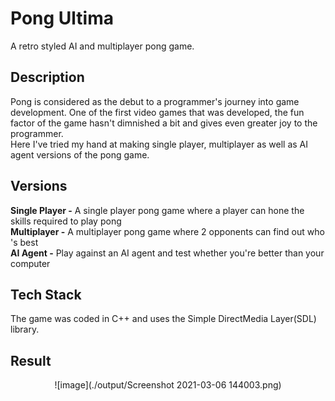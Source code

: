 # Pong Ultima
A retro styled AI and multiplayer pong game.
## Description
Pong is considered as the debut to a programmer's journey into game development.
 One of the first video games that was developed, the fun factor of the game hasn't dimnished
a bit and gives even greater joy to the programmer. <br />
Here I've tried my hand at making single player, multiplayer as well as AI agent versions of the pong game.
## Versions
**Single Player -** A single player pong game where a player can hone the skills required to play pong <br />
**Multiplayer -** A multiplayer pong game where 2 opponents can find out who 's best <br />
**AI Agent -** Play against an AI agent and test whether you're better than your computer
## Tech Stack
The game was coded in C++ and uses the Simple DirectMedia Layer(SDL) library.
## Result
<p align="center">
![image](./output/Screenshot 2021-03-06 144003.png)
</p>
 